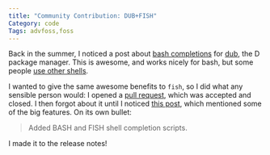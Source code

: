 ```yaml
---
title: "Community Contribution: DUB+FISH"
Category: code
Tags: advfoss,foss
---
```


Back in the summer, I noticed a post about [bash completions] for [dub], the D package manager. This is awesome, and works nicely for bash, but some people [use other shells][FISH problems].

I wanted to give the same awesome benefits to `fish`, so I did what any sensible person would: I opened a [pull request], which was accepted and closed.
I then forgot about it until I noticed [this post][dub release post], which mentioned some of the big features. On its own bullet:

> Added BASH and FISH shell completion scripts.

I made it to the release notes!

[bash completions]: http://forum.dlang.org/thread/syrdtxxkwcghkiuogxgq@forum.dlang.org#post-lptegj:2448d:241:40digitalmars.com
[dub]: http://code.dlang.org/
[FISH problems]: {filename}/2014/09/29-awesome-startup.md
[pull request]: https://github.com/D-Programming-Language/dub/pull/375
[dub release post]: http://forum.dlang.org/thread/lvoqdv$2m78$1@digitalmars.com
